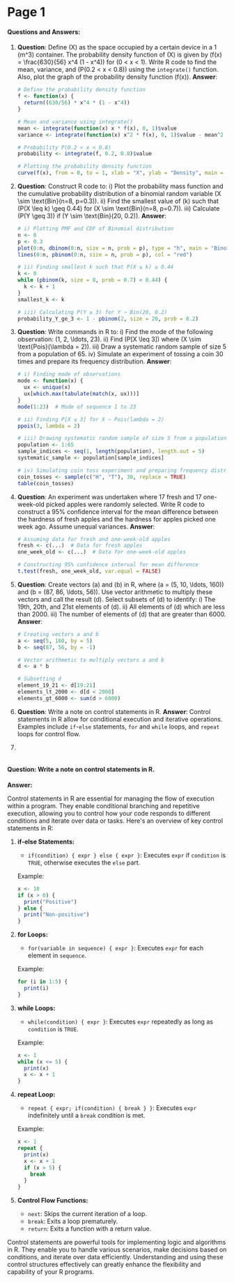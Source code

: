 # Page 1

#### Questions and Answers:

1.  **Question**: Define (X) as the space occupied by a certain device in a 1 (m^3) container. The probability density function of (X) is given by (f(x) = \frac{630}{56} x^4 (1 - x^4)) for (0 < x < 1). Write R code to find the mean, variance, and (P(0.2 < x < 0.8)) using the `integrate()` function. Also, plot the graph of the probability density function (f(x)). **Answer**:

    ```R
    # Define the probability density function
    f <- function(x) {
      return((630/56) * x^4 * (1 - x^4))
    }

    # Mean and variance using integrate()
    mean <- integrate(function(x) x * f(x), 0, 1)$value
    variance <- integrate(function(x) x^2 * f(x), 0, 1)$value - mean^2

    # Probability P(0.2 < x < 0.8)
    probability <- integrate(f, 0.2, 0.8)$value

    # Plotting the probability density function
    curve(f(x), from = 0, to = 1, xlab = "X", ylab = "Density", main = "Probability Density Function")
    ```
2.  **Question**: Construct R code to: i) Plot the probability mass function and the cumulative probability distribution of a binomial random variable (X \sim \text{Bin}(n=8, p=0.3)). ii) Find the smallest value of (k) such that (P(X \leq k) \geq 0.44) for (X \sim \text{Bin}(n=8, p=0.7)). iii) Calculate (P(Y \geq 3)) if (Y \sim \text{Bin}(20, 0.2)). **Answer**:

    ```R
    # i) Plotting PMF and CDF of Binomial distribution
    n <- 8
    p <- 0.3
    plot(0:n, dbinom(0:n, size = n, prob = p), type = "h", main = "Binomial PMF and CDF", xlab = "X", ylab = "Probability")
    lines(0:n, pbinom(0:n, size = n, prob = p), col = "red")

    # ii) Finding smallest k such that P(X ≤ k) ≥ 0.44
    k <- 0
    while (pbinom(k, size = 8, prob = 0.7) < 0.44) {
      k <- k + 1
    }
    smallest_k <- k

    # iii) Calculating P(Y ≥ 3) for Y ~ Bin(20, 0.2)
    probability_Y_ge_3 <- 1 - pbinom(2, size = 20, prob = 0.2)
    ```
3.  **Question**: Write commands in R to: i) Find the mode of the following observation: (1, 2, \ldots, 23). ii) Find (P\[X \leq 3]) where (X \sim \text{Pois}(\lambda = 2)). iii) Draw a systematic random sample of size 5 from a population of 65. iv) Simulate an experiment of tossing a coin 30 times and prepare its frequency distribution. **Answer**:

    ```R
    # i) Finding mode of observations
    mode <- function(x) {
      ux <- unique(x)
      ux[which.max(tabulate(match(x, ux)))]
    }
    mode(1:23)  # Mode of sequence 1 to 23

    # ii) Finding P[X ≤ 3] for X ~ Pois(lambda = 2)
    ppois(3, lambda = 2)

    # iii) Drawing systematic random sample of size 5 from a population of 65
    population <- 1:65
    sample_indices <- seq(1, length(population), length.out = 5)
    systematic_sample <- population[sample_indices]

    # iv) Simulating coin toss experiment and preparing frequency distribution
    coin_tosses <- sample(c("H", "T"), 30, replace = TRUE)
    table(coin_tosses)
    ```
4.  **Question**: An experiment was undertaken where 17 fresh and 17 one-week-old picked apples were randomly selected. Write R code to construct a 95% confidence interval for the mean difference between the hardness of fresh apples and the hardness for apples picked one week ago. Assume unequal variances. **Answer**:

    ```R
    # Assuming data for fresh and one-week-old apples
    fresh <- c(...)  # Data for fresh apples
    one_week_old <- c(...)  # Data for one-week-old apples

    # Constructing 95% confidence interval for mean difference
    t.test(fresh, one_week_old, var.equal = FALSE)
    ```
5.  **Question**: Create vectors (a) and (b) in R, where (a = (5, 10, \ldots, 160)) and (b = (87, 86, \ldots, 56)). Use vector arithmetic to multiply these vectors and call the result (d). Select subsets of (d) to identify: i) The 19th, 20th, and 21st elements of (d). ii) All elements of (d) which are less than 2000. iii) The number of elements of (d) that are greater than 6000. **Answer**:

    ```R
    # Creating vectors a and b
    a <- seq(5, 160, by = 5)
    b <- seq(87, 56, by = -1)

    # Vector arithmetic to multiply vectors a and b
    d <- a * b

    # Subsetting d
    element_19_21 <- d[19:21]
    elements_lt_2000 <- d[d < 2000]
    elements_gt_6000 <- sum(d > 6000)
    ```
6. **Question**: Write a note on control statements in R. **Answer**: Control statements in R allow for conditional execution and iterative operations. Examples include `if`-`else` statements, `for` and `while` loops, and `repeat` loops for control flow.
7. ```R
   ```

```
```

#### Question: Write a note on control statements in R.

**Answer:**

Control statements in R are essential for managing the flow of execution within a program. They enable conditional branching and repetitive execution, allowing you to control how your code responds to different conditions and iterate over data or tasks. Here's an overview of key control statements in R:

1.  **if-else Statements:**

    * `if(condition) { expr } else { expr }`: Executes `expr` if `condition` is `TRUE`, otherwise executes the `else` part.

    Example:

    ```R
    x <- 10
    if (x > 0) {
      print("Positive")
    } else {
      print("Non-positive")
    }
    ```
2.  **for Loops:**

    * `for(variable in sequence) { expr }`: Executes `expr` for each element in `sequence`.

    Example:

    ```R
    for (i in 1:5) {
      print(i)
    }
    ```
3.  **while Loops:**

    * `while(condition) { expr }`: Executes `expr` repeatedly as long as `condition` is `TRUE`.

    Example:

    ```R
    x <- 1
    while (x <= 5) {
      print(x)
      x <- x + 1
    }
    ```
4.  **repeat Loop:**

    * `repeat { expr; if(condition) { break } }`: Executes `expr` indefinitely until a `break` condition is met.

    Example:

    ```R
    x <- 1
    repeat {
      print(x)
      x <- x + 1
      if (x > 5) {
        break
      }
    }
    ```
5. **Control Flow Functions:**
   * `next`: Skips the current iteration of a loop.
   * `break`: Exits a loop prematurely.
   * `return`: Exits a function with a return value.

Control statements are powerful tools for implementing logic and algorithms in R. They enable you to handle various scenarios, make decisions based on conditions, and iterate over data efficiently. Understanding and using these control structures effectively can greatly enhance the flexibility and capability of your R programs.
